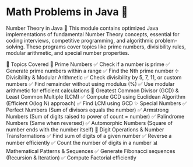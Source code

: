# Math Problems in Java 🚀
Number Theory in Java 🧮
This module contains optimized Java implementations of fundamental Number Theory concepts, essential for coding interviews, competitive programming, and algorithmic problem-solving. These programs cover topics like prime numbers, divisibility rules, modular arithmetic, and special number properties.

📌 Topics Covered
🔢 Prime Numbers
✅ Check if a number is prime
✅ Generate prime numbers within a range
✅ Find the Nth prime number
➗ Divisibility & Modular Arithmetic
✅ Check divisibility by 5, 7, 11, or custom numbers
✅ Find remainder without using modulus (%)
✅ Use modular arithmetic for efficient calculations
📏 Greatest Common Divisor (GCD) & Least Common Multiple (LCM)
✅ Compute GCD using Euclidean Algorithm (Efficient O(log N) approach)
✅ Find LCM using GCD
✨ Special Numbers
✅ Perfect Numbers (Sum of divisors equals the number)
✅ Armstrong Numbers (Sum of digits raised to power of count = number)
✅ Palindrome Numbers (Same when reversed)
✅ Automorphic Numbers (Square of number ends with the number itself)
🔄 Digit Operations & Number Transformations
✅ Find sum of digits of a given number
✅ Reverse a number efficiently
✅ Count the number of digits in a number
📊 Mathematical Patterns & Sequences
✅ Generate Fibonacci sequences (Recursion & Iteration)
✅ Compute Factorial efficiently
